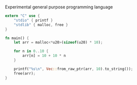 Experimental general purpose programming language

```rs
extern "C" use {
    "stdio" { printf }
    "stdlib" { malloc, free }
}

fn main() {
    let arr = malloc<*u20>(sizeof(u20) * 10);

    for n in 0..10 {
        arr[n] = 10 + 10 * n
    }

    printf("%s\n", Vec::from_raw_ptr(arr, 10).to_string());
    free(arr);
}
```